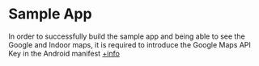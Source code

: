 # Sample App

In order to successfully build the sample app and being able to see the Google and Indoor maps, it is required to introduce the Google Maps API Key in the Android manifest [+info](https://developers.google.com/maps/documentation/android-api/signup?hl=en)


